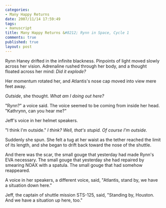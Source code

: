 ```yaml
--- 
categories: 
- Many Happy Returns
date: 2007/11/14 17:59:49
tags: 
- manuscript
title: Many Happy Returns &#8212; Rynn in Space, Cycle 1
comments: true
published: true
layout: post
---
```


Rynn Haney drifted in the infinite blackness.  Pinpoints of light moved slowly across her vision.  Adrenaline rushed through her body, and a thought floated across her mind:  <em>Did it explode?</em>

Her momentum rotated her, and Atlantis's nose cap moved into view mere feet away.

<em>Outside</em>, she thought.  <em>What am I doing out here?</em>

"Rynn?" a voice said.  The voice seemed to be coming from inside her head.  "Kathrynn, can you hear me?"

Jeff's voice in her helmet speakers.

"I think I'm outside."  <em>I think?  Well, that's stupid.  Of course I'm outside.</em>

Suddenly she spun.  She felt a tug at her waist as the tether reached the limit of its length, and she began to drift back toward the nose of the shuttle.

And there was the scar, the small gouge that yesterday had made Rynn's EVA necessary.  The small gouge that yesterday she had repaired by smearing NOAX with a spatula.  The small gouge that had somehow reappeared.

A voice in her speakers, a different voice, said, "Atlantis, stand by, we have a situation down here."

Jeff, the captain of shuttle mission STS-125, said, "Standing by, Houston.  And we have a situation up here, too."
